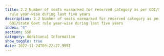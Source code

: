 ```yaml
---
title: 2.2 Number of seats earmarked for reserved category as per GOI/State Govt
  rule year-wise during last five years
description: 2.2 Number of seats earmarked for reserved category as per
  GOI/State Govt rule year-wise during last five years
index: "4"
section: SSR
category: Additional Information
show_toggle: true
date: 2022-11-24T09:22:27.955Z
---
```

